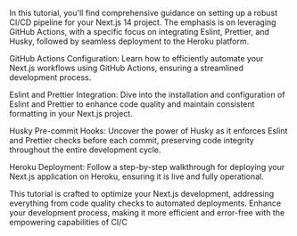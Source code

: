 In this tutorial, you'll find comprehensive guidance on setting up a robust CI/CD pipeline for your Next.js 14 project. The emphasis is on leveraging GitHub Actions, with a specific focus on integrating Eslint, Prettier, and Husky, followed by seamless deployment to the Heroku platform.

GitHub Actions Configuration:
Learn how to efficiently automate your Next.js workflows using GitHub Actions, ensuring a streamlined development process.

Eslint and Prettier Integration:
Dive into the installation and configuration of Eslint and Prettier to enhance code quality and maintain consistent formatting in your Next.js project.

Husky Pre-commit Hooks:
Uncover the power of Husky as it enforces Eslint and Prettier checks before each commit, preserving code integrity throughout the entire development cycle.

Heroku Deployment:
Follow a step-by-step walkthrough for deploying your Next.js application on Heroku, ensuring it is live and fully operational.

This tutorial is crafted to optimize your Next.js development, addressing everything from code quality checks to automated deployments. Enhance your development process, making it more efficient and error-free with the empowering capabilities of CI/C
